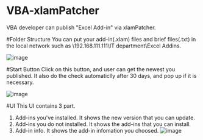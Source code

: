# VBA-xlamPatcher
VBA developer can publish "Excel Add-in" via xlamPatcher.

#Folder Structure
You can put your add-in(.xlam) files and brief files(.txt) in the local network such as \\192.168.111.111\IT department\Excel Addins\.

![image](https://github.com/napyang/VBA-xlamPatcher/raw/master/screenshots/FileStructure.png)

#Start Button
Click on this button, and user can get the newest you published. It also do the check automaticlly after 30 days, and pop up if it is necessary.

![image](https://github.com/napyang/VBA-xlamPatcher/raw/master/screenshots/StartButton.png)

#UI
This UI contains 3 part.

1. Add-ins you've installed. It shows the new version that you can update.
2. Add-ins you do not installed. It shows the add-ins that you can install.
3. Add-in info. It shows the add-in infomation you choosed.
![image](https://github.com/napyang/VBA-xlamPatcher/raw/master/screenshots/MainUI.png)
